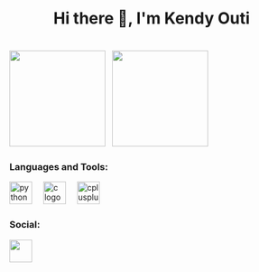<h1 align="center">Hi there 👋, I'm Kendy Outi</h1>

###

<div><br>
<img height="170" src ="https://awesome-github-stats.azurewebsites.net/user-stats/KendyOuti?theme=radical&cardType=github"/>
 &nbsp; 
<img height="170" src = "https://github-readme-stats.vercel.app/api/top-langs/?username=KendyOuti&theme=radical&text_color=ffffff&border_color=E4E2E2&icon_color=6E33B5&layout=compact" />
</div>

<h3 align="left">Languages and Tools:</h3>

<div align="left">
  <img src="https://cdn.jsdelivr.net/gh/devicons/devicon/icons/python/python-original.svg" height="40" alt="python logo"  />
  <img width="12" />
  <img src="https://cdn.jsdelivr.net/gh/devicons/devicon/icons/c/c-original.svg" height="40" alt="c logo"  />
  <img width="12" />
  <img src="https://cdn.jsdelivr.net/gh/devicons/devicon/icons/cplusplus/cplusplus-original.svg" height="40" alt="cplusplus logo"  />
</div>

<h3 align="left">Social:</h3>

<a href="https://www.linkedin.com/in/kendy-outi-a3229b2b9" target="_blank"><img src="https://img.shields.io/badge/-LinkedIn-%230077B5?style=for-the-badge&logo=linkedin&logoColor=white" target="_blank" height="40"></a>

###

